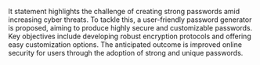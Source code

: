 It statement highlights the challenge of creating strong passwords amid increasing cyber threats. To tackle this, a user-friendly password generator is proposed, aiming to produce highly secure and customizable passwords. Key objectives include developing robust encryption protocols and offering easy customization options. The anticipated outcome is improved online security for users through the adoption of strong and unique passwords.
